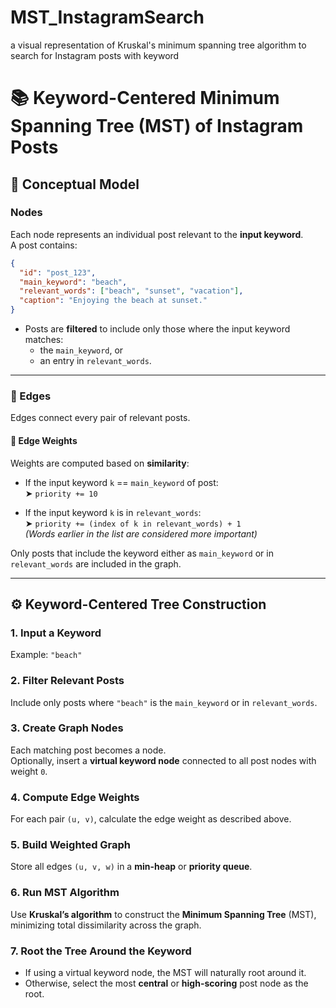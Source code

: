 # MST_InstagramSearch
a visual representation of Kruskal's minimum spanning tree algorithm to search for Instagram posts with keyword



# 📚 Keyword-Centered Minimum Spanning Tree (MST) of Instagram Posts

## 📌 Conceptual Model

### Nodes
Each node represents an individual post relevant to the **input keyword**.  
A post contains:

```json
{
  "id": "post_123",
  "main_keyword": "beach",
  "relevant_words": ["beach", "sunset", "vacation"],
  "caption": "Enjoying the beach at sunset."
}
```

- Posts are **filtered** to include only those where the input keyword matches:
  - the `main_keyword`, or
  - an entry in `relevant_words`.

---

### 🔗 Edges
Edges connect every pair of relevant posts.

#### 🧮 Edge Weights
Weights are computed based on **similarity**:

- If the input keyword `k` == `main_keyword` of post:  
  ➤ `priority += 10`

- If the input keyword `k` is in `relevant_words`:  
  ➤ `priority += (index of k in relevant_words) + 1`  
  *(Words earlier in the list are considered more important)*

Only posts that include the keyword either as `main_keyword` or in `relevant_words` are included in the graph.

---

## ⚙️ Keyword-Centered Tree Construction

### 1. **Input a Keyword**
Example: `"beach"`

### 2. **Filter Relevant Posts**
Include only posts where `"beach"` is the `main_keyword` or in `relevant_words`.

### 3. **Create Graph Nodes**
Each matching post becomes a node.  
Optionally, insert a **virtual keyword node** connected to all post nodes with weight `0`.

### 4. **Compute Edge Weights**
For each pair `(u, v)`, calculate the edge weight as described above.

### 5. **Build Weighted Graph**
Store all edges `(u, v, w)` in a **min-heap** or **priority queue**.

### 6. **Run MST Algorithm**
Use **Kruskal’s algorithm** to construct the **Minimum Spanning Tree** (MST), minimizing total dissimilarity across the graph.

### 7. **Root the Tree Around the Keyword**
- If using a virtual keyword node, the MST will naturally root around it.
- Otherwise, select the most **central** or **high-scoring** post node as the root.

